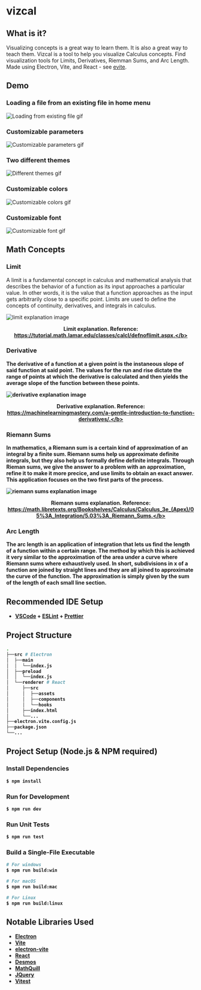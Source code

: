 # vizcal

## What is it?

Visualizing concepts is a great way to learn them. It is also a great way to teach them. Vizcal is a tool to help you visualize Calculus concepts. Find visualization tools for Limits, Derivatives, Riemman Sums, and Arc Length. Made using Electron, Vite, and React - see [evite](https://evite.netlify.app/).

## Demo

### Loading a file from an existing file in home menu

![Loading from existing file gif](https://i.gyazo.com/4782ef7bebbd3828de44d409a92bc067.gif)

### Customizable parameters

![Customizable parameters gif](https://i.gyazo.com/407c0b1e968b8f459035f458fb979448.gif)

### Two different themes

![Different themes gif](https://i.gyazo.com/cb705a5b92eedca1ba086975e67e32a6.gif)

### Customizable colors

![Customizable colors gif](https://i.gyazo.com/407c0b1e968b8f459035f458fb979448.gif)

### Customizable font

![Customizable font gif](https://i.gyazo.com/d3fe3b3920b080a558f89ac74dde6c1d.gif)

## Math Concepts

### Limit

A limit is a fundamental concept in calculus and mathematical analysis that
describes the behavior of a function as its input approaches a particular value.
In other words, it is the value that a function approaches as the input gets
arbitrarily close to a specific point. Limits are used to define the concepts of
continuity, derivatives, and integrals in calculus.

![limit explanation image](https://tutorial.math.lamar.edu/classes/calcI/DefnOfLimit_Files/image001.png)<figcaption align = "center"><b>Limit explanation. Reference: https://tutorial.math.lamar.edu/classes/calcI/defnoflimit.aspx.</b></figcaption>

### Derivative

The derivative of a function at a given point is the instaneous slope of said
function at said point. The values for the run and rise dictate the range of
points at which the derivative is calculated and then yields the average slope
of the function between these points.

![derivative explanation image](https://cdn.discordapp.com/attachments/1069616366476349482/1106680696195530813/IMG_0556.webp)<figcaption align = "center"><b>Derivative explanation. Reference: https://machinelearningmastery.com/a-gentle-introduction-to-function-derivatives/.</b></figcaption>

### Riemann Sums

In mathematics, a Riemann sum is a certain kind of approximation of an integral
by a finite sum. Riemann sums help us approximate definite integrals, but they
also help us formally define definite integrals. Through Rieman sums, we give the answer to a problem with an approximation, refine it to make it more precice, and use limits to obtain an exact answer. This application focuses on the two first parts of the process.

![riemann sums explanation image](https://i.stack.imgur.com/9hTsL.gif)<figcaption align = "center"><b>Riemann sums explanation. Reference: https://math.libretexts.org/Bookshelves/Calculus/Calculus_3e_(Apex)/05%3A_Integration/5.03%3A_Riemann_Sums.</b></figcaption>

### Arc Length

The arc length is an application of integration that lets us find the length of
a function within a certain range. The method by which this is achieved it very
similar to the approximation of the area under a curve where Riemann sums where
exhaustively used. In short, subdivisions in x of a function are joined by
straight lines and they are all joined to approximate the curve of the function.
The approximation is simply given by the sum of the length of each small line
section.

## Recommended IDE Setup

-   [VSCode](https://code.visualstudio.com/) + [ESLint](https://marketplace.visualstudio.com/items?itemName=dbaeumer.vscode-eslint) + [Prettier](https://marketplace.visualstudio.com/items?itemName=esbenp.prettier-vscode)

## Project Structure

```bash
.
├──src # Electron
│  ├──main
│  │  └──index.js
│  ├──preload
│  │  └──index.js
│  └──renderer # React
│     ├──src
│     │  ├──assets
│     │  ├──components
│     │  └──hooks
│     ├──index.html
│     └──...
├──electron.vite.config.js
├──package.json
└──...
```

## Project Setup (Node.js & NPM required)

### Install Dependencies

```bash
$ npm install
```

### Run for Development

```bash
$ npm run dev
```

### Run Unit Tests

```bash
$ npm run test
```

### Build a Single-File Executable

```bash
# For windows
$ npm run build:win

# For macOS
$ npm run build:mac

# For Linux
$ npm run build:linux
```

## Notable Libraries Used

-   [Electron](https://www.electronjs.org/)
-   [Vite](https://vitejs.dev/)
-   [electron-vite](https://evite.netlify.app/)
-   [React](https://reactjs.org/)
-   [Desmos](https://www.desmos.com/)
-   [MathQuill](http://mathquill.com/)
-   [JQuery](https://jquery.com/)
-   [Vitest](https://vitest.dev/)
